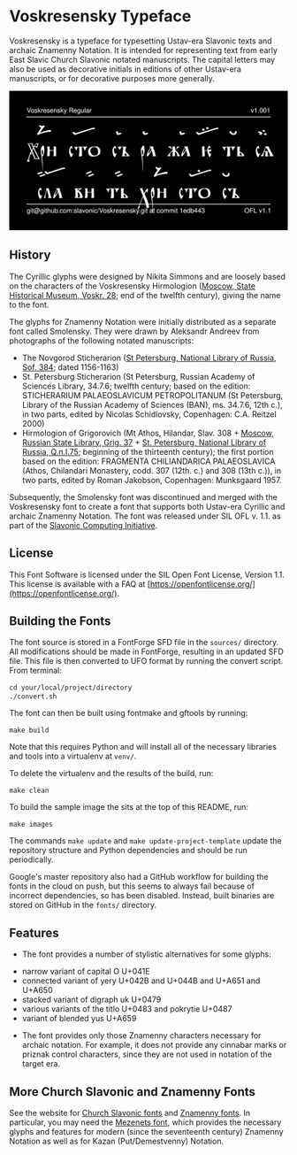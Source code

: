 # Voskresensky Typeface

Voskresensky is a typeface for typesetting Ustav-era Slavonic texts and archaic Znamenny Notation. It is intended for representing text from early East Slavic Church Slavonic notated manuscripts. The capital letters may also be used as decorative initials in editions of other Ustav-era manuscripts, or for decorative purposes more generally.

![Sample Image](documentation/image2.png)

## History

The Cyrillic glyphs were designed by Nikita Simmons and are loosely based on the characters of the Voskresensky Hirmologion ([Moscow, State Historical Museum, Voskr. 28](https://catalog.shm.ru/entity/OBJECT/178484); end of the twelfth century), giving the name to the font.

The glyphs for Znamenny Notation were initially distributed as a separate font called Smolensky. They were drawn by Aleksandr Andreev from photographs of the following notated manuscripts:
* The Novgorod Sticherarion ([St Petersburg, National Library of Russia, Sof. 384](https://nlr.ru/manuscripts/RA1527/elektronnyiy-katalog?ab=68334349-68DD-4B9D-893C-63C5E52CF94A); dated 1156-1163)
* St. Petersburg Sticherarion (St Petersburg, Russian Academy of Sciences Library, 34.7.6; twelfth century; based on the edition: STICHERARIUM PALAEOSLAVICUM PETROPOLITANUM (St Petersburg, Library of the Russian Academy of Sciences (BAN), ms. 34.7.6, 12th c.), in two parts, edited by Nicolas Schidlovsky, Copenhagen: C.A. Reitzel 2000)
* Hirmologion of Grigorovich (Mt Athos, Hilandar, Slav. 308 + [Moscow, Russian State Library,  Grig. 37](https://lib-fond.ru/lib-rgb/87/f-87-37/) + [St. Petersburg, National Library of Russia, Q.п.I.75](https://nlr.ru/manuscripts/RA1527/elektronnyiy-katalog?ab=0DC3F2B8-50DE-472F-A809-4E9B18A5C2E3); beginning of the thirteenth century); the first portion based on the edition: FRAGMENTA CHILIANDARICA PALAEOSLAVICA (Athos, Chilandari Monastery, codd. 307 (12th. c.) and 308 (13th c.)), in two parts, edited by Roman Jakobson, Copenhagen: Munksgaard 1957.

Subsequently, the Smolensky font was discontinued and merged with the Voskresensky font to create a font that supports both Ustav-era Cyrillic and archaic Znamenny Notation. The font was released under SIL OFL v. 1.1. as part of the [Slavonic Computing Initiative](https://sci.ponomar.net/fonts.html).

## License

This Font Software is licensed under the SIL Open Font License,
Version 1.1. This license is available with a FAQ at
[https://openfontlicense.org/](https://openfontlicense.org/).

## Building the Fonts

The font source is stored in a FontForge SFD file in the `sources/` directory. All modifications should be made in FontForge, resulting in an updated SFD file. This file is then converted to UFO format by running the convert script. From terminal:

```
cd your/local/project/directory
./convert.sh
```

The font can then be built using fontmake and gftools by running:

```
make build
```

Note that this requires Python and will install all of the necessary libraries and tools into a virtualenv at `venv/`.

To delete the virtualenv and the results of the build, run:

```
make clean
```

To build the sample image the sits at the top of this README, run:

```
make images
```

The commands `make update` and `make update-project-template` update the repository structure and Python dependencies and should be run periodically.

Google's master repository also had a GitHub workflow for building the fonts in the cloud on push, but this seems to always fail because of incorrect dependencies, so has been disabled. Instead, built binaries are stored on GitHub in the `fonts/` directory.

## Features

* The font provides a number of stylistic alternatives for some glyphs:
- narrow variant of capital O U+041E
- connected variant of yery U+042B and U+044B and U+A651 and U+A650
- stacked variant of digraph uk U+0479
- various variants of the titlo U+0483 and pokrytie U+0487
- variant of blended yus U+A659

* The font provides only those Znamenny characters necessary for archaic notation. For example, it does not provide any cinnabar marks or priznak control characters, since they are not used in notation of the target era.

## More Church Slavonic and Znamenny Fonts

See the website for [Church Slavonic fonts](https://sci.ponomar.net/fonts.html) and [Znamenny fonts](https://sci.ponomar.net/music.html). In particular, you may need the [Mezenets font](https://github.com/slavonic/Mezenets), which provides the necessary glyphs and features for modern (since the seventeenth century) Znamenny Notation as well as for Kazan (Put/Demestvenny) Notation.
